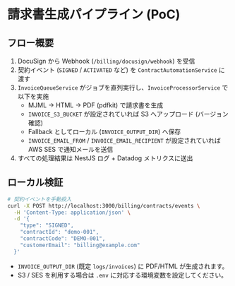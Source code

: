 # 請求書生成パイプライン (PoC)

## フロー概要
1. DocuSign から Webhook (`/billing/docusign/webhook`) を受信
2. 契約イベント (`SIGNED` / `ACTIVATED` など) を `ContractAutomationService` に渡す
3. `InvoiceQueueService` がジョブを直列実行し、`InvoiceProcessorService` で以下を実施
   - MJML → HTML → PDF (pdfkit) で請求書を生成
   - `INVOICE_S3_BUCKET` が設定されていれば S3 へアップロード (バージョン確認)
   - Fallback としてローカル (`INVOICE_OUTPUT_DIR`) へ保存
   - `INVOICE_EMAIL_FROM` / `INVOICE_EMAIL_RECIPIENT` が設定されていれば AWS SES で通知メールを送信
4. すべての処理結果は NestJS ログ + Datadog メトリクスに送出

## ローカル検証
```bash
# 契約イベントを手動投入
curl -X POST http://localhost:3000/billing/contracts/events \
  -H 'Content-Type: application/json' \
  -d '{
    "type": "SIGNED",
    "contractId": "demo-001",
    "contractCode": "DEMO-001",
    "customerEmail": "billing@example.com"
  }'
```

- `INVOICE_OUTPUT_DIR` (既定 `logs/invoices`) に PDF/HTML が生成されます。
- S3 / SES を利用する場合は `.env` に対応する環境変数を設定してください。
